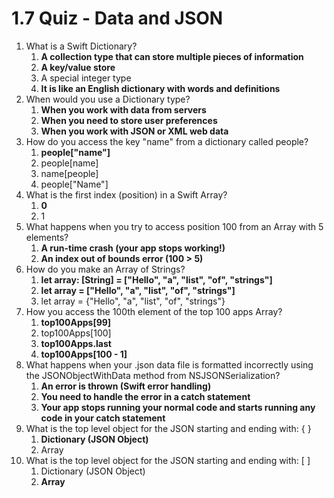 # 1.7 Quiz - Data and JSON #


1. What is a Swift Dictionary?
	1. **A collection type that can store multiple pieces of information**
	2. **A key/value store**
	3. A special integer type
	4. **It is like an English dictionary with words and definitions**
2. When would you use a Dictionary type?
	1. **When you work with data from servers**
	2. **When you need to store user preferences**
	3. **When you work with JSON or XML web data**
3. How do you access the key "name" from a dictionary called people?
	1. **people["name"]**
	2. people[name]
	3. name[people]
	4. people["Name"]
4. What is the first index (position) in a Swift Array?
	1. **0**
	2. 1
5. What happens when you try to access position 100 from an Array with 5 elements?
	1. **A run-time crash (your app stops working!)**
	2. **An index out of bounds error (100 > 5)** 
6. How do you make an Array of Strings?
	1. **let array: [String] = ["Hello", "a", "list", "of", "strings"]**
	2. **let array = ["Hello", "a", "list", "of", "strings"]**
	3. let array = {"Hello", "a", "list", "of", "strings"}
7. How you access the 100th element of the top 100 apps Array?
	1. **top100Apps[99]**
	2. top100Apps[100]
	3. **top100Apps.last**
	4. **top100Apps[100 - 1]**
8. What happens when your .json data file is formatted incorrectly using the JSONObjectWithData method from NSJSONSerialization?
	1. **An error is thrown (Swift error handling)**
	2. **You need to handle the error in a catch statement**
	3. **Your app stops running your normal code and starts running any code in your catch statement**
9. What is the top level object for the JSON starting and ending with: { }
	1. **Dictionary (JSON Object)**
	2. Array
10. What is the top level object for the JSON starting and ending with: [ ]
	1. Dictionary (JSON Object)
	2. **Array**